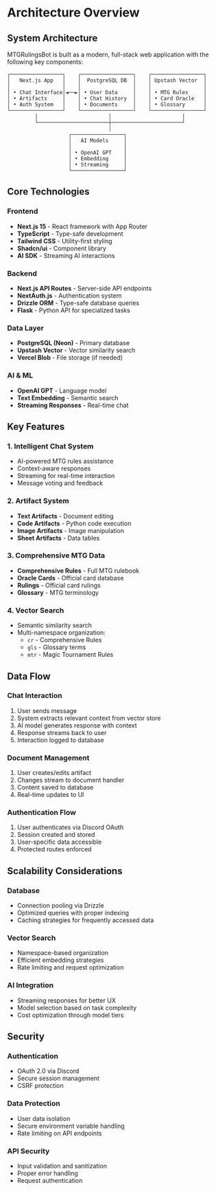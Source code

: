 # Architecture Overview

## System Architecture

MTGRulingsBot is built as a modern, full-stack web application with the following key components:

```
┌─────────────────┐    ┌─────────────────┐    ┌─────────────────┐
│   Next.js App   │    │  PostgreSQL DB  │    │ Upstash Vector  │
│                 │    │                 │    │                 │
│ • Chat Interface│◄──►│ • User Data     │    │ • MTG Rules     │
│ • Artifacts     │    │ • Chat History  │    │ • Card Oracle   │
│ • Auth System   │    │ • Documents     │    │ • Glossary      │
└─────────────────┘    └─────────────────┘    └─────────────────┘
         │                       │                       │
         └───────────────────────┼───────────────────────┘
                                 │
                    ┌─────────────────┐
                    │   AI Models     │
                    │                 │
                    │ • OpenAI GPT    │
                    │ • Embedding     │
                    │ • Streaming     │
                    └─────────────────┘
```

## Core Technologies

### Frontend
- **Next.js 15** - React framework with App Router
- **TypeScript** - Type-safe development
- **Tailwind CSS** - Utility-first styling
- **Shadcn/ui** - Component library
- **AI SDK** - Streaming AI interactions

### Backend
- **Next.js API Routes** - Server-side API endpoints
- **NextAuth.js** - Authentication system
- **Drizzle ORM** - Type-safe database queries
- **Flask** - Python API for specialized tasks

### Data Layer
- **PostgreSQL (Neon)** - Primary database
- **Upstash Vector** - Vector similarity search
- **Vercel Blob** - File storage (if needed)

### AI & ML
- **OpenAI GPT** - Language model
- **Text Embedding** - Semantic search
- **Streaming Responses** - Real-time chat

## Key Features

### 1. Intelligent Chat System
- AI-powered MTG rules assistance
- Context-aware responses
- Streaming for real-time interaction
- Message voting and feedback

### 2. Artifact System
- **Text Artifacts** - Document editing
- **Code Artifacts** - Python code execution
- **Image Artifacts** - Image manipulation
- **Sheet Artifacts** - Data tables

### 3. Comprehensive MTG Data
- **Comprehensive Rules** - Full MTG rulebook
- **Oracle Cards** - Official card database
- **Rulings** - Official card rulings
- **Glossary** - MTG terminology

### 4. Vector Search
- Semantic similarity search
- Multi-namespace organization:
  - `cr` - Comprehensive Rules
  - `gls` - Glossary terms
  - `mtr` - Magic Tournament Rules

## Data Flow

### Chat Interaction
1. User sends message
2. System extracts relevant context from vector store
3. AI model generates response with context
4. Response streams back to user
5. Interaction logged to database

### Document Management
1. User creates/edits artifact
2. Changes stream to document handler
3. Content saved to database
4. Real-time updates to UI

### Authentication Flow
1. User authenticates via Discord OAuth
2. Session created and stored
3. User-specific data accessible
4. Protected routes enforced

## Scalability Considerations

### Database
- Connection pooling via Drizzle
- Optimized queries with proper indexing
- Caching strategies for frequently accessed data

### Vector Search
- Namespace-based organization
- Efficient embedding strategies
- Rate limiting and request optimization

### AI Integration
- Streaming responses for better UX
- Model selection based on task complexity
- Cost optimization through model tiers

## Security

### Authentication
- OAuth 2.0 via Discord
- Secure session management
- CSRF protection

### Data Protection
- User data isolation
- Secure environment variable handling
- Rate limiting on API endpoints

### API Security
- Input validation and sanitization
- Proper error handling
- Request authentication
